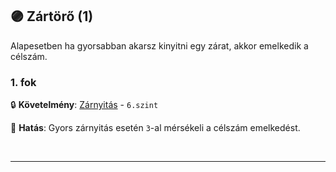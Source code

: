 ## 🟣 Zártörő (1)

Alapesetben ha gyorsabban akarsz kinyitni egy zárat, akkor emelkedik a célszám.

### 1. fok

🔒 **Követelmény**: [Zárnyitás](../kepzettsegek.szekunder/zarnyitas.md) - `6.szint`

🌟 **Hatás**: Gyors zárnyitás esetén `3`-al mérsékeli a célszám emelkedést.


<br />

---
